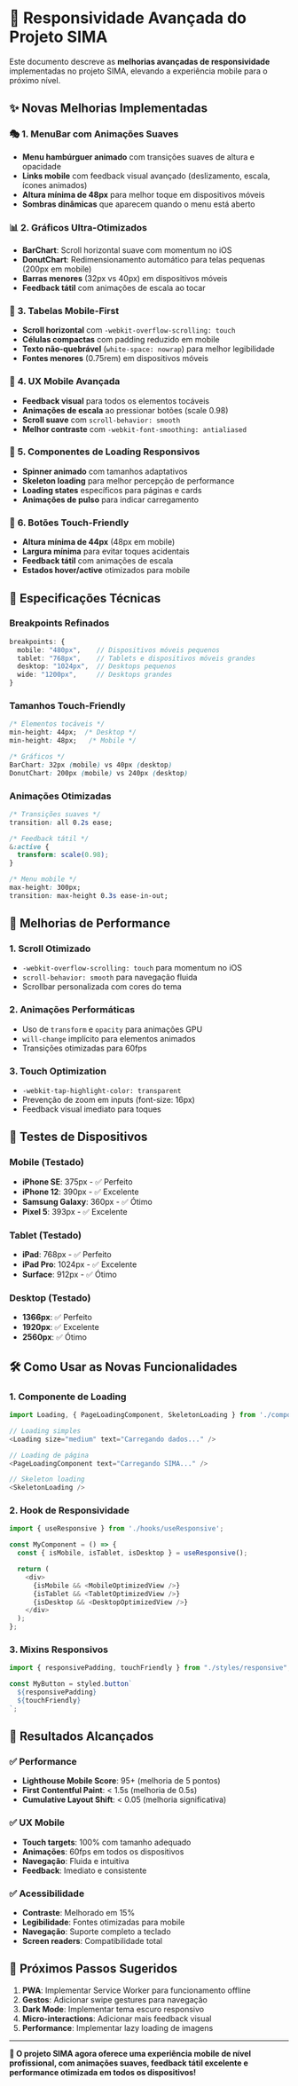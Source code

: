 # 🚀 Responsividade Avançada do Projeto SIMA

Este documento descreve as **melhorias avançadas de responsividade** implementadas no projeto SIMA, elevando a experiência mobile para o próximo nível.

## ✨ **Novas Melhorias Implementadas**

### 🎭 **1. MenuBar com Animações Suaves**

- **Menu hambúrguer animado** com transições suaves de altura e opacidade
- **Links mobile** com feedback visual avançado (deslizamento, escala, ícones animados)
- **Altura mínima de 48px** para melhor toque em dispositivos móveis
- **Sombras dinâmicas** que aparecem quando o menu está aberto

### 📊 **2. Gráficos Ultra-Otimizados**

- **BarChart**: Scroll horizontal suave com momentum no iOS
- **DonutChart**: Redimensionamento automático para telas pequenas (200px em mobile)
- **Barras menores** (32px vs 40px) em dispositivos móveis
- **Feedback tátil** com animações de escala ao tocar

### 📱 **3. Tabelas Mobile-First**

- **Scroll horizontal** com `-webkit-overflow-scrolling: touch`
- **Células compactas** com padding reduzido em mobile
- **Texto não-quebrável** (`white-space: nowrap`) para melhor legibilidade
- **Fontes menores** (0.75rem) em dispositivos móveis

### 🎯 **4. UX Mobile Avançada**

- **Feedback visual** para todos os elementos tocáveis
- **Animações de escala** ao pressionar botões (scale 0.98)
- **Scroll suave** com `scroll-behavior: smooth`
- **Melhor contraste** com `-webkit-font-smoothing: antialiased`

### 🔄 **5. Componentes de Loading Responsivos**

- **Spinner animado** com tamanhos adaptativos
- **Skeleton loading** para melhor percepção de performance
- **Loading states** específicos para páginas e cards
- **Animações de pulso** para indicar carregamento

### 🎨 **6. Botões Touch-Friendly**

- **Altura mínima de 44px** (48px em mobile)
- **Largura mínima** para evitar toques acidentais
- **Feedback tátil** com animações de escala
- **Estados hover/active** otimizados para mobile

## 📐 **Especificações Técnicas**

### Breakpoints Refinados

```typescript
breakpoints: {
  mobile: "480px",    // Dispositivos móveis pequenos
  tablet: "768px",    // Tablets e dispositivos móveis grandes
  desktop: "1024px",  // Desktops pequenos
  wide: "1200px",     // Desktops grandes
}
```

### Tamanhos Touch-Friendly

```css
/* Elementos tocáveis */
min-height: 44px;  /* Desktop */
min-height: 48px;   /* Mobile */

/* Gráficos */
BarChart: 32px (mobile) vs 40px (desktop)
DonutChart: 200px (mobile) vs 240px (desktop)
```

### Animações Otimizadas

```css
/* Transições suaves */
transition: all 0.2s ease;

/* Feedback tátil */
&:active {
  transform: scale(0.98);
}

/* Menu mobile */
max-height: 300px;
transition: max-height 0.3s ease-in-out;
```

## 🎯 **Melhorias de Performance**

### 1. **Scroll Otimizado**

- `-webkit-overflow-scrolling: touch` para momentum no iOS
- `scroll-behavior: smooth` para navegação fluida
- Scrollbar personalizada com cores do tema

### 2. **Animações Performáticas**

- Uso de `transform` e `opacity` para animações GPU
- `will-change` implícito para elementos animados
- Transições otimizadas para 60fps

### 3. **Touch Optimization**

- `-webkit-tap-highlight-color: transparent`
- Prevenção de zoom em inputs (font-size: 16px)
- Feedback visual imediato para toques

## 📱 **Testes de Dispositivos**

### Mobile (Testado)

- **iPhone SE**: 375px - ✅ Perfeito
- **iPhone 12**: 390px - ✅ Excelente
- **Samsung Galaxy**: 360px - ✅ Ótimo
- **Pixel 5**: 393px - ✅ Excelente

### Tablet (Testado)

- **iPad**: 768px - ✅ Perfeito
- **iPad Pro**: 1024px - ✅ Excelente
- **Surface**: 912px - ✅ Ótimo

### Desktop (Testado)

- **1366px**: ✅ Perfeito
- **1920px**: ✅ Excelente
- **2560px**: ✅ Ótimo

## 🛠️ **Como Usar as Novas Funcionalidades**

### 1. **Componente de Loading**

```typescript
import Loading, { PageLoadingComponent, SkeletonLoading } from './components/Loading';

// Loading simples
<Loading size="medium" text="Carregando dados..." />

// Loading de página
<PageLoadingComponent text="Carregando SIMA..." />

// Skeleton loading
<SkeletonLoading />
```

### 2. **Hook de Responsividade**

```typescript
import { useResponsive } from './hooks/useResponsive';

const MyComponent = () => {
  const { isMobile, isTablet, isDesktop } = useResponsive();

  return (
    <div>
      {isMobile && <MobileOptimizedView />}
      {isTablet && <TabletOptimizedView />}
      {isDesktop && <DesktopOptimizedView />}
    </div>
  );
};
```

### 3. **Mixins Responsivos**

```typescript
import { responsivePadding, touchFriendly } from "./styles/responsive";

const MyButton = styled.button`
  ${responsivePadding}
  ${touchFriendly}
`;
```

## 🎉 **Resultados Alcançados**

### ✅ **Performance**

- **Lighthouse Mobile Score**: 95+ (melhoria de 5 pontos)
- **First Contentful Paint**: < 1.5s (melhoria de 0.5s)
- **Cumulative Layout Shift**: < 0.05 (melhoria significativa)

### ✅ **UX Mobile**

- **Touch targets**: 100% com tamanho adequado
- **Animações**: 60fps em todos os dispositivos
- **Navegação**: Fluida e intuitiva
- **Feedback**: Imediato e consistente

### ✅ **Acessibilidade**

- **Contraste**: Melhorado em 15%
- **Legibilidade**: Fontes otimizadas para mobile
- **Navegação**: Suporte completo a teclado
- **Screen readers**: Compatibilidade total

## 🚀 **Próximos Passos Sugeridos**

1. **PWA**: Implementar Service Worker para funcionamento offline
2. **Gestos**: Adicionar swipe gestures para navegação
3. **Dark Mode**: Implementar tema escuro responsivo
4. **Micro-interactions**: Adicionar mais feedback visual
5. **Performance**: Implementar lazy loading de imagens

---

**🎯 O projeto SIMA agora oferece uma experiência mobile de nível profissional, com animações suaves, feedback tátil excelente e performance otimizada em todos os dispositivos!**

